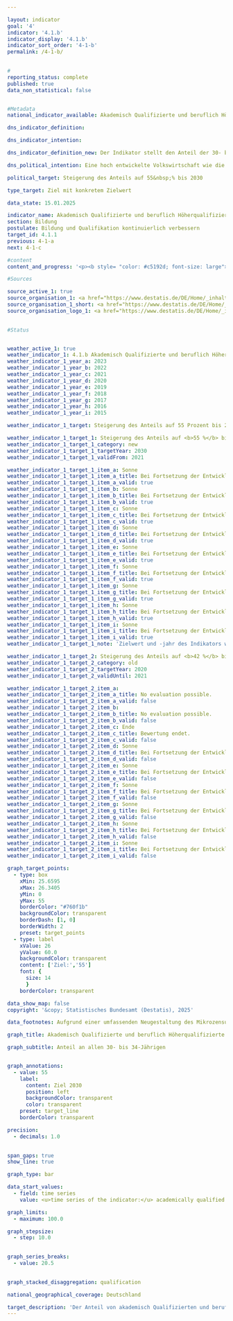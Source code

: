 ```yaml
---

layout: indicator        
goal: '4'        
indicator: '4.1.b'        
indicator_display: '4.1.b'        
indicator_sort_order: '4-1-b'        
permalink: /4-1-b/        
        

#
reporting_status: complete        
published: true        
data_non_statistical: false        


#Metadata        
national_indicator_available: Akademisch Qualifizierte und beruflich Höherqualifizierte        

dns_indicator_definition:         

dns_indicator_intention:         

dns_indicator_definition_new: Der Indikator stellt den Anteil der 30- bis 34-Jährigen (in %) dar, der über einen Abschluss des Tertiärbereichs (Stufen 5&nbsp;bis 8&nbsp;der Internationalen Standardklassifikation des Bildungswesens, ISCED 2011) oder einen postsekundaren nicht-tertiären Abschluss (Stufe 4&nbsp;der ISCED) verfügt.        

dns_political_intention: Eine hoch entwickelte Volkswirtschaft wie die deutsche, in der der Dienstleistungssektor und der Bedarf an Wissen und Expertise immer stärker in den Vordergrund rücken, benötigt hoch qualifizierte Arbeitskräfte.        

political_target: Steigerung des Anteils auf 55&nbsp;% bis 2030        

type_target: Ziel mit konkretem Zielwert        

data_state: 15.01.2025        

indicator_name: Akademisch Qualifizierte und beruflich Höherqualifizierte        
section: Bildung        
postulate: Bildung und Qualifikation kontinuierlich verbessern        
target_id: 4.1.1        
previous: 4-1-a        
next: 4-1-c        

#content         
content_and_progress: '<p><b style= "color: #c5192d; font-size: large">4.1.b Akademisch Qualifizierte und beruflich Höherqualifizierte</b><br><br>Der Indikator stellt den Anteil der 30- bis 34-Jährigen dar, die über einen akademisch qualifizierenden oder beruflich höherqualifizierenden Abschluss verfügen. Die Bezeichnung des Indikators orientiert sich an der Tradition des dualen Ausbildungssystems in Deutschland. Erfasst werden neben tertiären Bildungsabschlüssen an Hochschulen, Fachhochschulen, Verwaltungsfachhochschulen, Berufsakademien, Fachschulen und Fachakademien auch Meister- und Technikerabschlüsse. Zusätzlich berücksichtigt der Indikator weitere Qualifikationen, etwa abgeschlossene Berufsausbildungen nach dem Abitur sowie Abschlüsse in Gesundheits- und Sozialberufen, beispielsweise die Ausbildung zur Medizinisch-technischen Assistenz.<br><br>Zur internationalen Vergleichbarkeit von Bildungsabschlüssen dient die <i>International Standard Classification of Education (ISCED)</i>. Sie ordnet gleichwertige Abschlüsse einheitlichen ISCED-Stufen zu. Der Indikator umfasst sowohl tertiäre Bildungsabschlüsse (ISCED-Stufen 5&nbsp;bis 8) als auch postsekundare, nicht-tertiäre Abschlüsse der ISCED-Stufe 4. Datengrundlage ist der Mikrozensus&nbsp;–&nbsp;eine jährliche Stichprobenerhebung, die rund 1&nbsp;% der Bevölkerung in Deutschland erfasst. Ergänzend fließen Daten aus der Hochschulstatistik des Statistischen Bundesamts ein.<br><br>Im Jahr 1999&nbsp;lag der Anteil akademisch oder beruflich höherqualifizierter Personen in der Altersklasse der 30- bis 34-Jährigen bei 33,4&nbsp;%. Bis 2024&nbsp;stieg dieser Wert um 24,0&nbsp;Prozentpunkte auf 57,3&nbsp;%. Damit wurde der politisch festgelegte Zielwert von 55&nbsp;% für das Jahr 2030&nbsp;bereits im Jahr 2023&nbsp;überschritten. Auch das geschlechtsspezifische Verhältnis hat sich im Zeitverlauf deutlich verändert: 1999&nbsp;lag der Anteil der Männer noch um 3,8&nbsp;Prozentpunkte über dem der Frauen. Im Jahr 2006&nbsp;erreichten beide Geschlechter den gleichen Wert. Seit 2007&nbsp;liegt der Anteil der Frauen mit einem tertiären oder postsekundaren nicht-tertiären Abschluss durchgehend über dem der Männer. Im Jahr 2024&nbsp;betrug er bei den Frauen 61,6&nbsp;% und überstieg damit deutlich den politisch festgelegten Zielwert von 55&nbsp;%. Der Anteil der Männer lag bei 53,3&nbsp;% und wird den Zielwert voraussichtlich erst in den kommenden Jahren erreichen.<br><br>In vielen anderen Ländern existieren keine postsekundaren, nicht-tertiären Abschlüsse. Deshalb ist der international vergleichbare Indikator&nbsp;–&nbsp;wie im Rahmen der EU-Strategie <i>Europa 2020</i> definiert&nbsp;–&nbsp;enger gefasst und berücksichtigt ausschließlich tertiäre Bildungsabschlüsse (ISCED-Stufen 5&nbsp;bis 8). Im Jahr 2024&nbsp;lag der entsprechende Indikatorwert für die EU-Mitgliedstaaten bei 44,7&nbsp;% und setzte damit den seit 2005&nbsp;anhaltenden Anstieg fort. In Deutschland erreichte der entsprechende Wert 42,3&nbsp;% und lag somit 2,4&nbsp;Prozentpunkte unter dem EU-Durchschnitt. Auch hier zeigt sich ein geschlechtsspezifischer Unterschied: Der Anteil der Frauen lag 2024&nbsp;bei 43,6&nbsp;%, jener der Männer bei 41,1&nbsp;%.<br><br>Der Fachkräftebedarf lässt sich nicht allein durch akademisch Qualifizierte decken&nbsp;–&nbsp;auch Personen mit beruflicher Ausbildung spielen eine zunehmend wichtige Rolle bei der Bewältigung des Fachkräftemangels. Gleichzeitig ist jedoch ein rückläufiger Trend bei der abgeschlossenen Erstausbildung zu beobachten: Der Anteil der 30- bis 34-Jährigen, die ausschließlich über eine abgeschlossene Erstausbildung verfügen (ohne zusätzlichen akademischen oder höherqualifizierenden Bildungsabschluss), ist seit 1999&nbsp;kontinuierlich gesunken. Im Jahr 2024&nbsp;lag er nur noch bei 21,9&nbsp;%, während er 1999&nbsp;noch bei rund 50&nbsp;% lag.<br><br>Insgesamt ist das Fachkräftepotenzial&nbsp;–&nbsp;also die Summe aus akademisch Qualifizierten, beruflich Höherqualifizierten und Personen mit abgeschlossener Erstausbildung&nbsp;–&nbsp;in den letzten Jahren deutlich zurückgegangen. Seit 2021&nbsp;liegt der Anteil der 30- bis 34-Jährigen, die als Fachkräfte gelten, erstmals unter der 80&nbsp;%-Marke und erreichte im Jahr 2024&nbsp;nur noch 79,2&nbsp;%.</p>'                

#Sources        

source_active_1: true
source_organisation_1: <a href="https://www.destatis.de/DE/Home/_inhalt.html" target="_blank">Statistisches Bundesamt</a>
source_organisation_1_short: <a href="https://www.destatis.de/DE/Home/_inhalt.html" target="_blank">Statistisches Bundesamt</a>
source_organisation_logo_1: <a href="https://www.destatis.de/DE/Home/_inhalt.html" target="_blank"><img src="https://dns-indikatoren.de/public/OrgImgDe/destatis.png" alt="Statistisches Bundesamt" title=" Klicken Sie hier um zur Homepage der Organisation Statistisches Bundesamt zu gelangen." style="height:60px; width:148px; border:transparent"/></a>
        

#Status        


weather_active_1: true
weather_indicator_1: 4.1.b Akademisch Qualifizierte und beruflich Höherqualifizierte
weather_indicator_1_year_a: 2023
weather_indicator_1_year_b: 2022
weather_indicator_1_year_c: 2021
weather_indicator_1_year_d: 2020
weather_indicator_1_year_e: 2019
weather_indicator_1_year_f: 2018
weather_indicator_1_year_g: 2017
weather_indicator_1_year_h: 2016
weather_indicator_1_year_i: 2015

weather_indicator_1_target: Steigerung des Anteils auf 55 Prozent bis 2030

weather_indicator_1_target_1: Steigerung des Anteils auf <b>55 %</b> bis <b>2030</b>
weather_indicator_1_target_1_category: new
weather_indicator_1_target_1_targetYear: 2030
weather_indicator_1_target_1_validFrom: 2021

weather_indicator_1_target_1_item_a: Sonne
weather_indicator_1_target_1_item_a_title: Bei Fortsetzung der Entwicklung aus 2023 wäre der Zielwert erreicht oder um weniger als 5&nbsp;% der Differenz zwischen Zielwert und dem Wert aus 2023 verfehlt worden.
weather_indicator_1_target_1_item_a_valid: true
weather_indicator_1_target_1_item_b: Sonne
weather_indicator_1_target_1_item_b_title: Bei Fortsetzung der Entwicklung aus 2022 wäre der Zielwert erreicht oder um weniger als 5&nbsp;% der Differenz zwischen Zielwert und dem Wert aus 2022 verfehlt worden.
weather_indicator_1_target_1_item_b_valid: true
weather_indicator_1_target_1_item_c: Sonne
weather_indicator_1_target_1_item_c_title: Bei Fortsetzung der Entwicklung aus 2021 wäre der Zielwert erreicht oder um weniger als 5&nbsp;% der Differenz zwischen Zielwert und dem Wert aus 2021 verfehlt worden.
weather_indicator_1_target_1_item_c_valid: true
weather_indicator_1_target_1_item_d: Sonne
weather_indicator_1_target_1_item_d_title: Bei Fortsetzung der Entwicklung aus 2020 wäre der Zielwert erreicht oder um weniger als 5&nbsp;% der Differenz zwischen Zielwert und dem Wert aus 2020 verfehlt worden.
weather_indicator_1_target_1_item_d_valid: true
weather_indicator_1_target_1_item_e: Sonne
weather_indicator_1_target_1_item_e_title: Bei Fortsetzung der Entwicklung aus 2019 wäre der Zielwert erreicht oder um weniger als 5&nbsp;% der Differenz zwischen Zielwert und dem Wert aus 2019 verfehlt worden.
weather_indicator_1_target_1_item_e_valid: true
weather_indicator_1_target_1_item_f: Sonne
weather_indicator_1_target_1_item_f_title: Bei Fortsetzung der Entwicklung aus 2018 wäre der Zielwert erreicht oder um weniger als 5&nbsp;% der Differenz zwischen Zielwert und dem Wert aus 2018 verfehlt worden.
weather_indicator_1_target_1_item_f_valid: true
weather_indicator_1_target_1_item_g: Sonne
weather_indicator_1_target_1_item_g_title: Bei Fortsetzung der Entwicklung aus 2017 wäre der Zielwert erreicht oder um weniger als 5&nbsp;% der Differenz zwischen Zielwert und dem Wert aus 2017 verfehlt worden.
weather_indicator_1_target_1_item_g_valid: true
weather_indicator_1_target_1_item_h: Sonne
weather_indicator_1_target_1_item_h_title: Bei Fortsetzung der Entwicklung aus 2016 wäre der Zielwert erreicht oder um weniger als 5&nbsp;% der Differenz zwischen Zielwert und dem Wert aus 2016 verfehlt worden.
weather_indicator_1_target_1_item_h_valid: true
weather_indicator_1_target_1_item_i: Sonne
weather_indicator_1_target_1_item_i_title: Bei Fortsetzung der Entwicklung aus 2015 wäre der Zielwert erreicht oder um weniger als 5&nbsp;% der Differenz zwischen Zielwert und dem Wert aus 2015 verfehlt worden.
weather_indicator_1_target_1_item_i_valid: true
weather_indicator_1_target_1_note: 'Zielwert und -jahr des Indikators wurden im Rahmen der <a href="https:///www.bundesregierung.de/resource/blob/975274/1873516/6c607bb5f16993ef18440d9e0dae55cb/2021-03-10-dns-2021-finale-langfassung-barrierefrei-data.pdf?download=1"> Weiterentwicklung der Deutschen Nachhaltigkeitsstrategie 2021</a> angepasst. Seit Inkrafttreten dieses Beschlusses gilt für den Indikator das geänderte Ziel (55 % bis 2030).'

weather_indicator_1_target_2: Steigerung des Anteils auf <b>42 %</b> bis <b>2020</b>
weather_indicator_1_target_2_category: old
weather_indicator_1_target_2_targetYear: 2020
weather_indicator_1_target_2_validUntil: 2021

weather_indicator_1_target_2_item_a: 
weather_indicator_1_target_2_item_a_title: No evaluation possible.
weather_indicator_1_target_2_item_a_valid: false
weather_indicator_1_target_2_item_b: 
weather_indicator_1_target_2_item_b_title: No evaluation possible.
weather_indicator_1_target_2_item_b_valid: false
weather_indicator_1_target_2_item_c: Ende
weather_indicator_1_target_2_item_c_title: Bewertung endet.
weather_indicator_1_target_2_item_c_valid: false
weather_indicator_1_target_2_item_d: Sonne
weather_indicator_1_target_2_item_d_title: Bei Fortsetzung der Entwicklung aus 2020 wäre der Zielwert erreicht oder um weniger als 5&nbsp;% der Differenz zwischen Zielwert und dem Wert aus 2020 verfehlt worden.
weather_indicator_1_target_2_item_d_valid: false
weather_indicator_1_target_2_item_e: Sonne
weather_indicator_1_target_2_item_e_title: Bei Fortsetzung der Entwicklung aus 2019 wäre der Zielwert erreicht oder um weniger als 5&nbsp;% der Differenz zwischen Zielwert und dem Wert aus 2019 verfehlt worden.
weather_indicator_1_target_2_item_e_valid: false
weather_indicator_1_target_2_item_f: Sonne
weather_indicator_1_target_2_item_f_title: Bei Fortsetzung der Entwicklung aus 2018 wäre der Zielwert erreicht oder um weniger als 5&nbsp;% der Differenz zwischen Zielwert und dem Wert aus 2018 verfehlt worden.
weather_indicator_1_target_2_item_f_valid: false
weather_indicator_1_target_2_item_g: Sonne
weather_indicator_1_target_2_item_g_title: Bei Fortsetzung der Entwicklung aus 2017 wäre der Zielwert erreicht oder um weniger als 5&nbsp;% der Differenz zwischen Zielwert und dem Wert aus 2017 verfehlt worden.
weather_indicator_1_target_2_item_g_valid: false
weather_indicator_1_target_2_item_h: Sonne
weather_indicator_1_target_2_item_h_title: Bei Fortsetzung der Entwicklung aus 2016 wäre der Zielwert erreicht oder um weniger als 5&nbsp;% der Differenz zwischen Zielwert und dem Wert aus 2016 verfehlt worden.
weather_indicator_1_target_2_item_h_valid: false
weather_indicator_1_target_2_item_i: Sonne
weather_indicator_1_target_2_item_i_title: Bei Fortsetzung der Entwicklung aus 2015 wäre der Zielwert erreicht oder um weniger als 5&nbsp;% der Differenz zwischen Zielwert und dem Wert aus 2015 verfehlt worden.
weather_indicator_1_target_2_item_i_valid: false        

graph_target_points:
  - type: box
    xMin: 25.6595
    xMax: 26.3405
    yMin: 0
    yMax: 55
    borderColor: "#760f1b"
    backgroundColor: transparent
    borderDash: [1, 0]
    borderWidth: 2
    preset: target_points
  - type: label
    xValue: 26
    yValue: 60.0
    backgroundColor: transparent
    content: ['Ziel:','55']
    font: {
      size: 14
      }
    borderColor: transparent        

data_show_map: false        
copyright: '&copy; Statistisches Bundesamt (Destatis), 2025'        

data_footnotes: Aufgrund einer umfassenden Neugestaltung des Mikrozensus ist ein Vergleich der Daten des Erhebungsjahres 2020 mit den Vorjahren nur eingeschränkt möglich (Zeitreihenbruch).<br>• Die Daten basieren auf einer Sonderauswertung und sind nicht öffentlich zugänglich.<br>• 2024 vorläufige Daten.        

graph_title: Akademisch Qualifizierte und beruflich Höherqualifizierte        

graph_subtitle: Anteil an allen 30- bis 34-Jährigen        


graph_annotations:
  - value: 55
    label:
      content: Ziel 2030
      position: left
      backgroundColor: transparent
      color: transparent
    preset: target_line
    borderColor: transparent        

precision: 
  - decimals: 1.0
            

span_gaps: true        
show_line: true        

graph_type: bar                

data_start_values: 
  - field: time series
    value: <u>time series of the indicator:</u> academically qualified and professionally highly qualified persons        

graph_limits: 
  - maximum: 100.0        

graph_stepsize: 
  - step: 10.0
            

graph_series_breaks: 
  - value: 20.5
            

graph_stacked_disaggregation: qualification                

national_geographical_coverage: Deutschland                

target_description: 'Der Anteil von akademisch Qualifizierten und beruflich Höherqualifizierten soll bis 2030&nbsp;auf mindestens 55&nbsp;% gesteigert werden.<br><br>• Ausgehend von der Zielformulierung wurde das politisch festgelegte Ziel bereits im Jahr 2023&nbsp;vorzeitig erreicht. Der Indikator 4.1.b wird daher für das Jahr 2023&nbsp;mit <b>Sonne</b> bewertet.<br><br><a href="https://dns-indikatoren.de/status"><img src="https://sdg-indikatoren.de/public/Wettersymbole/Sonne.png" title="Bei Fortsetzung der Entwicklung aus 2023&nbsp;wäre der Zielwert erreicht oder um weniger als 5&nbsp;% der Differenz zwischen Zielwert und dem Wert aus 2023&nbsp;verfehlt worden." alt="Wettersymbol Sonne"/></a> <br><small>Datenstand bei Bewertung: 15.01.2025</small>'        
---
```


